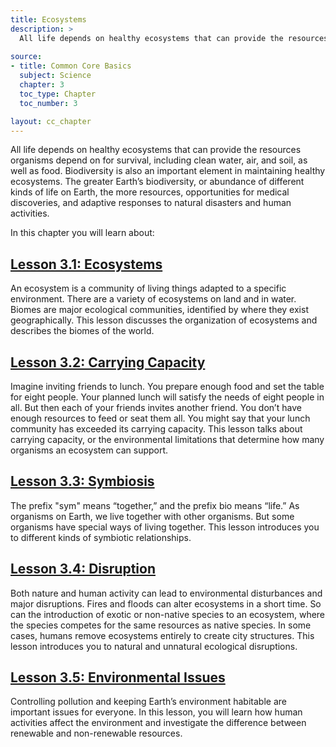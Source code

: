 ```yaml
---
title: Ecosystems
description: >
  All life depends on healthy ecosystems that can provide the resources organisms depend on for survival, including clean water, air, and soil, as well as food. Biodiversity is also an important element in maintaining healthy ecosystems. The greater Earth’s biodiversity, or abundance of different kinds of life on Earth, the more resources, opportunities for medical discoveries, and adaptive responses to natural disasters and human activities.
  
source:
- title: Common Core Basics
  subject: Science
  chapter: 3
  toc_type: Chapter
  toc_number: 3

layout: cc_chapter
---
```

All life depends on healthy ecosystems that can provide the resources organisms depend on for survival, including clean water, air, and soil, as well as food. Biodiversity is also an important element in maintaining healthy ecosystems. The greater Earth’s biodiversity, or abundance of different kinds of life on Earth, the more resources, opportunities for medical discoveries, and adaptive responses to natural disasters and human activities.

In this chapter you will learn about:

## [Lesson 3.1: Ecosystems](lesson_3.1)

An ecosystem is a community of living things adapted to a specific environment. There are a variety of ecosystems on land and in water. Biomes are major ecological communities, identified by where they exist geographically. This lesson discusses the organization of ecosystems and describes the biomes of the world.

## [Lesson 3.2: Carrying Capacity](lesson_3.2)

Imagine inviting friends to lunch. You prepare enough food and set the table for eight people. Your planned lunch will satisfy the needs of eight people in all. But then each of your friends invites another friend. You don’t have enough resources to feed or seat them all. You might say that your lunch community has exceeded its carrying capacity. This lesson talks about carrying capacity, or the environmental limitations that determine how many organisms an ecosystem can support.

## [Lesson 3.3: Symbiosis](lesson_3.3)

The prefix "sym" means “together,” and the prefix bio means “life.” As organisms on Earth, we live together with other organisms. But some organisms have special ways of living together. This lesson introduces you to different kinds of symbiotic relationships.

## [Lesson 3.4: Disruption](lesson_3.4)

Both nature and human activity can lead to environmental disturbances and major disruptions. Fires and floods can alter ecosystems in a short time. So can the introduction of exotic or non-native species to an ecosystem, where the species competes for the same resources as native species. In some cases, humans remove ecosystems entirely to create city structures. This lesson introduces you to natural and unnatural ecological disruptions.

## [Lesson 3.5: Environmental Issues](lesson_3.5)

Controlling pollution and keeping Earth’s environment habitable are important issues for everyone. In this lesson, you will learn how human activities affect the environment and investigate the difference between renewable and non-renewable resources.